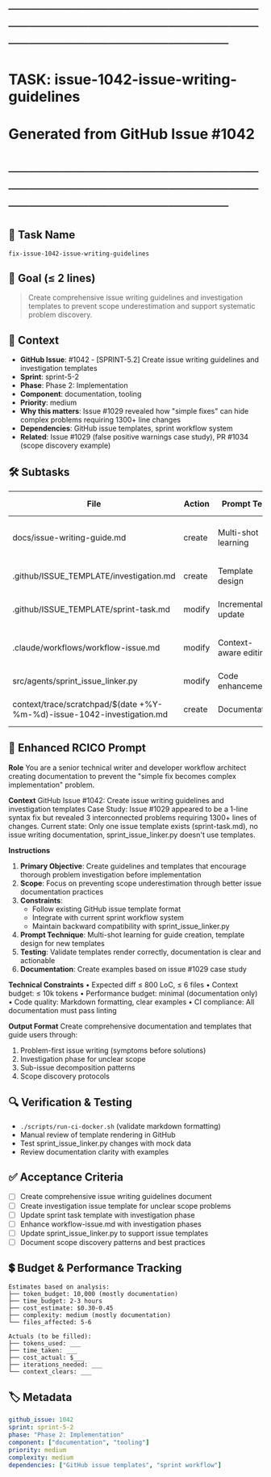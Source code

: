 # ────────────────────────────────────────────────────────────────────────
# TASK: issue-1042-issue-writing-guidelines
# Generated from GitHub Issue #1042
# ────────────────────────────────────────────────────────────────────────

## 📌 Task Name
`fix-issue-1042-issue-writing-guidelines`

## 🎯 Goal (≤ 2 lines)
> Create comprehensive issue writing guidelines and investigation templates to prevent scope underestimation and support systematic problem discovery.

## 🧠 Context
- **GitHub Issue**: #1042 - [SPRINT-5.2] Create issue writing guidelines and investigation templates
- **Sprint**: sprint-5-2
- **Phase**: Phase 2: Implementation
- **Component**: documentation, tooling
- **Priority**: medium
- **Why this matters**: Issue #1029 revealed how "simple fixes" can hide complex problems requiring 1300+ line changes
- **Dependencies**: GitHub issue templates, sprint workflow system
- **Related**: Issue #1029 (false positive warnings case study), PR #1034 (scope discovery example)

## 🛠️ Subtasks

| File | Action | Prompt Tech | Purpose | Context Impact |
|------|--------|-------------|---------|----------------|
| docs/issue-writing-guide.md | create | Multi-shot learning | Comprehensive guide for writing effective issues | High |
| .github/ISSUE_TEMPLATE/investigation.md | create | Template design | Template for unclear scope problems | Medium |
| .github/ISSUE_TEMPLATE/sprint-task.md | modify | Incremental update | Add investigation phase section | Low |
| .claude/workflows/workflow-issue.md | modify | Context-aware editing | Add investigation workflow phases | Medium |
| src/agents/sprint_issue_linker.py | modify | Code enhancement | Support issue template usage | Medium |
| context/trace/scratchpad/$(date +%Y-%m-%d)-issue-1042-investigation.md | create | Documentation | Document implementation findings | Low |

## 📝 Enhanced RCICO Prompt
**Role**
You are a senior technical writer and developer workflow architect creating documentation to prevent the "simple fix becomes complex implementation" problem.

**Context**
GitHub Issue #1042: Create issue writing guidelines and investigation templates
Case Study: Issue #1029 appeared to be a 1-line syntax fix but revealed 3 interconnected problems requiring 1300+ lines of changes.
Current state: Only one issue template exists (sprint-task.md), no issue writing documentation, sprint_issue_linker.py doesn't use templates.

**Instructions**
1. **Primary Objective**: Create guidelines and templates that encourage thorough problem investigation before implementation
2. **Scope**: Focus on preventing scope underestimation through better issue documentation practices
3. **Constraints**:
   - Follow existing GitHub issue template format
   - Integrate with current sprint workflow system
   - Maintain backward compatibility with sprint_issue_linker.py
4. **Prompt Technique**: Multi-shot learning for guide creation, template design for new templates
5. **Testing**: Validate templates render correctly, documentation is clear and actionable
6. **Documentation**: Create examples based on issue #1029 case study

**Technical Constraints**
• Expected diff ≤ 800 LoC, ≤ 6 files
• Context budget: ≤ 10k tokens
• Performance budget: minimal (documentation only)
• Code quality: Markdown formatting, clear examples
• CI compliance: All documentation must pass linting

**Output Format**
Create comprehensive documentation and templates that guide users through:
1. Problem-first issue writing (symptoms before solutions)
2. Investigation phase for unclear scope
3. Sub-issue decomposition patterns
4. Scope discovery protocols

## 🔍 Verification & Testing
- `./scripts/run-ci-docker.sh` (validate markdown formatting)
- Manual review of template rendering in GitHub
- Test sprint_issue_linker.py changes with mock data
- Review documentation clarity with examples

## ✅ Acceptance Criteria
- [ ] Create comprehensive issue writing guidelines document
- [ ] Create investigation issue template for unclear scope problems
- [ ] Update sprint task template with investigation phase
- [ ] Enhance workflow-issue.md with investigation phases
- [ ] Update sprint_issue_linker.py to support issue templates
- [ ] Document scope discovery patterns and best practices

## 💲 Budget & Performance Tracking
```
Estimates based on analysis:
├── token_budget: 10,000 (mostly documentation)
├── time_budget: 2-3 hours
├── cost_estimate: $0.30-0.45
├── complexity: medium (mostly documentation)
└── files_affected: 5-6

Actuals (to be filled):
├── tokens_used: ___
├── time_taken: ___
├── cost_actual: $___
├── iterations_needed: ___
└── context_clears: ___
```

## 🏷️ Metadata
```yaml
github_issue: 1042
sprint: sprint-5-2
phase: "Phase 2: Implementation"
component: ["documentation", "tooling"]
priority: medium
complexity: medium
dependencies: ["GitHub issue templates", "sprint workflow"]
```
